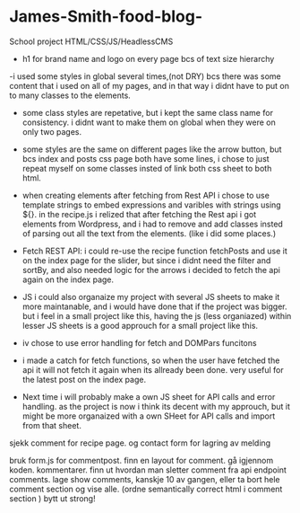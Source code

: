 # James-Smith-food-blog-
School project HTML/CSS/JS/HeadlessCMS

- h1 for brand name and logo on every page bcs of text size hierarchy

-i used some styles in global several times,(not DRY) bcs there was some content that i used on all of my pages, and in that way i didnt have to put on to many classes to the elements. 

- some class styles are repetative, but i kept the same class name for consistency. i didnt want to make them on global when they were on only two pages.

- some styles are the same on different pages like the arrow button, but bcs index and posts css page both have some lines, i chose to just repeat myself on some classes insted of link both css sheet to both html. 

- when creating elements after fetching from Rest API i chose to use template strings to embed expressions and varibles with strings using ${}. in the recipe.js i relized that  after fetching the Rest api i got elements from Wordpress, and i had to remove and add classes insted of parsing out all the text from the elements. (like i did some places.)

- Fetch REST API: i could re-use the recipe function fetchPosts and use it on the index page for the slider, but since i didnt need the filter and sortBy, and also needed logic for the arrows i decided to fetch the api again on the index page. 

- JS i could also organaize my project with several JS sheets to make it more maintanable, and i would have done that if the project was bigger. but i feel in a small project like this, having the js (less organiazed) within lesser JS sheets is a good approuch for a small project like this. 

- iv chose to use error handling for fetch and DOMPars funcitons
- i made a catch for fetch functions, so when the user have fetched the api it will not fetch it again when its allready been done. very useful for the latest post on the index page. 

- Next time i will probably make a own JS sheet for API calls and error handling. as the project is now i think its decent with my approuch, but it might be more organaized with a own SHeet for API calls and import from that sheet. 

sjekk comment for recipe page. og contact form for lagring av melding

bruk form.js for commentpost. finn en layout for comment. gå igjennom koden. kommentarer. finn ut hvordan man sletter comment fra api endpoint comments. lage show comments, kanskje 10 av gangen, eller ta bort hele comment section og vise alle. (ordne semantically correct html i comment section ) bytt ut strong!
 

